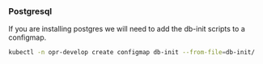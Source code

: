 
### Postgresql
If you are installing postgres we will need to add the db-init scripts to a configmap. 

```sh
kubectl -n opr-develop create configmap db-init --from-file=db-init/
```